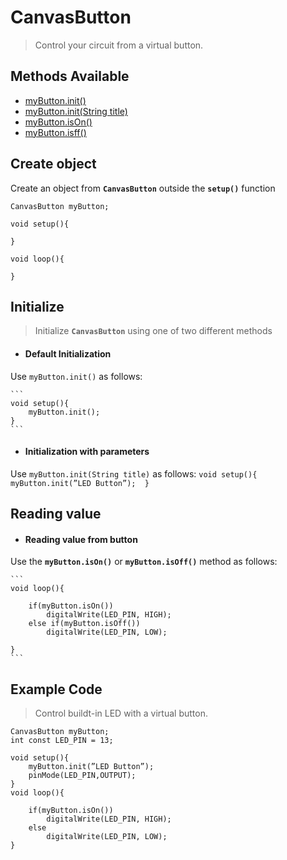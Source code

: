 <div id="cbb"></div>

# CanvasButton
> Control your circuit from a virtual button.


## Methods Available

- [myButton.init()](CanvasButton/canvas-button.md?id=cbb-i-di)
- [myButton.init(String title)](CanvasButton/canvas-button.md?id=cbb-i-iwp)
- [myButton.isOn()](CanvasButton/canvas-button.md?id=cbb-rv)
- [myButton.isff()](CanvasButton/canvas-button.md?id=cbb-rv)

<div id="cbb-co"></div>

## Create object 
Create an object from **<code>CanvasButton</code>** outside the **<code>setup()</code>** function

```       
CanvasButton myButton; 

void setup(){ 

} 

void loop(){ 

}
```

<div id="cbb-i"></div>

## Initialize

> Initialize **<code>CanvasButton</code>** using one of two different methods

<div id="cbb-i-di"></div>

* #### Default Initialization
Use <code>myButton.init()</code> as follows:

	```
	void setup(){  
		myButton.init();
	} 
	```


<div id="cbb-i-iwp"></div>


* #### Initialization with parameters
Use <code>myButton.init(String title)</code> as follows:
	```
	void setup(){  
		myButton.init(”LED Button”); 
	} 
	```


<div id="cbb-rv"></div>

## Reading value 
* #### Reading value from button
Use the **<code>myButton.isOn()</code>** or **<code>myButton.isOff()</code>**  method as follows:
	
	```	
	void loop(){ 

		if(myButton.isOn())
			digitalWrite(LED_PIN, HIGH);
		else if(myButton.isOff())
			digitalWrite(LED_PIN, LOW); 

	}	 
	```

<div id="cbb-cec"></div>


## Example Code

> Control buildt-in LED with a virtual button.

	CanvasButton myButton; 
	int const LED_PIN = 13; 

	void setup(){ 
		myButton.init(”LED Button”); 
		pinMode(LED_PIN,OUTPUT); 
	} 
	void loop(){

		if(myButton.isOn())
			digitalWrite(LED_PIN, HIGH); 
		else
			digitalWrite(LED_PIN, LOW); 
	} 


